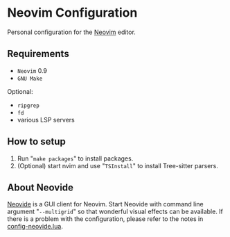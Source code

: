 # Neovim Configuration

Personal configuration for the [Neovim](https://neovim.io/) editor.

## Requirements

- `Neovim` 0.9
- `GNU Make`

Optional:

- `ripgrep`
- `fd`
- various LSP servers

## How to setup

1. Run "`make packages`" to install packages.
2. (Optional) start nvim and use "`TSInstall`" to install Tree-sitter parsers.

## About Neovide

[Neovide](https://neovide.dev/) is a GUI client for Neovim.
Start Neovide with command line argument "`--multigrid`"
so that wonderful visual effects can be available.
If there is a problem with the configuration, 
please refer to the notes in [config-neovide.lua](./config-neovide.lua).
